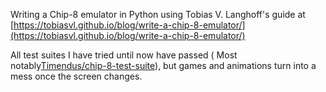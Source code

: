 Writing a Chip-8 emulator in Python using Tobias V. Langhoff's guide at [https://tobiasvl.github.io/blog/write-a-chip-8-emulator/](https://tobiasvl.github.io/blog/write-a-chip-8-emulator/)

All test suites I have tried until now have passed ( Most notably[Timendus/chip-8-test-suite](https://github.com/Timendus/chip8-test-suite)), 
but games and animations turn into a mess once the screen changes.